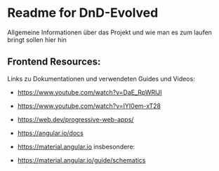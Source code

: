 # Readme for DnD-Evolved
Allgemeine Informationen über das Projekt und wie man es zum laufen bringt sollen hier hin

## Frontend Resources:
Links zu Dokumentationen und verwendeten Guides und Videos:

- https://www.youtube.com/watch?v=DaE_RpWRlJI
- https://www.youtube.com/watch?v=IYI0em-xT28

- https://web.dev/progressive-web-apps/
- https://angular.io/docs
- https://material.angular.io
insbesondere:
- https://material.angular.io/guide/schematics
